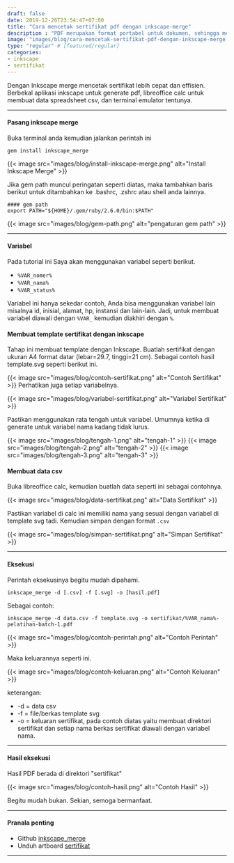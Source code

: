 ```yaml
---
draft: false
date: 2019-12-26T23:54:47+07:00
title: "Cara mencetak sertifikat pdf dengan inkscape-merge"
description : "PDF merupakan format portabel untuk dokumen, sehingga mempermudah untuk ditampilkan dan dicetak. Ternyata dengan Inkscape Merge mencetak sertifikat jadi lebih mudah, mari simak tutorialnya."
image: "images/blog/cara-mencetak-sertifikat-pdf-dengan-inkscape-merge.png"
type: "regular" # [featured/regular]
categories:
- inkscape
- sertifikat
---
```


Dengan Inkscape merge mencetak sertifikat lebih cepat dan effisien. Berbekal aplikasi inkscape untuk generate pdf, libreoffice calc untuk membuat data spreadsheet csv, dan terminal emulator tentunya.
***

#### Pasang inkscape merge

Buka terminal anda kemudian jalankan perintah ini

```
gem install inkscape_merge
```

{{< image src="images/blog/install-inkscape-merge.png" alt="Install Inkscape Merge" >}}

Jika gem path muncul peringatan seperti diatas, maka tambahkan baris berikut untuk ditambahkan ke .bashrc, .zshrc atau shell anda lainnya.

```
#### gem path
export PATH="${HOME}/.gem/ruby/2.6.0/bin:$PATH"
```

{{< image src="images/blog/gem-path.png" alt="pengaturan gem path" >}}

***
#### Variabel

Pada tutorial ini Saya akan menggunakan variabel seperti berikut.

* `%VAR_nomer%`
* `%VAR_nama%`
* `%VAR_status%`

Variabel ini hanya sekedar contoh, Anda bisa menggunakan variabel lain misalnya id, inisial, alamat, hp, instansi dan lain-lain. Jadi, untuk membuat variabel diawali dengan `%VAR_` kemudian diakhiri dengan `%`.

#### Membuat template sertifikat dengan inkscape

Tahap ini membuat template dengan Inkscape. Buatlah sertifikat dengan ukuran A4 format datar (lebar=29.7, tinggi=21 cm). Sebagai contoh hasil template.svg seperti berikut ini.

{{< image src="images/blog/contoh-sertifikat.png" alt="Contoh Sertifikat" >}}
Perhatikan juga setiap variabelnya.

{{< image src="images/blog/variabel-sertifikat.png" alt="Variabel Sertifikat" >}}

Pastikan menggunakan rata tengah untuk variabel. Umumnya ketika di generate untuk variabel nama kadang tidak lurus.

{{< image src="images/blog/tengah-1.png" alt="tengah-1" >}}
{{< image src="images/blog/tengah-2.png" alt="tengah-2" >}}
{{< image src="images/blog/tengah-3.png" alt="tengah-3" >}}

#### Membuat data csv

Buka libreoffice calc, kemudian buatlah data seperti ini sebagai contohnya.

{{< image src="images/blog/data-sertifikat.png" alt="Data Sertifikat" >}}

Pastikan variabel di calc ini memiliki nama yang sesuai dengan variabel di template svg tadi. Kemudian simpan dengan format `.csv`

{{< image src="images/blog/simpan-sertifikat.png" alt="Simpan Sertifikat" >}}

***
#### Eksekusi

Perintah eksekusinya begitu mudah dipahami.

```
inkscape_merge -d [.csv] -f [.svg] -o [hasil.pdf]
```

Sebagai contoh:

```
inkscape_merge -d data.csv -f template.svg -o sertifikat/%VAR_nama%-pelatihan-batch-1.pdf
```

{{< image src="images/blog/contoh-perintah.png" alt="Contoh Perintah" >}}

Maka keluarannya seperti ini.

{{< image src="images/blog/contoh-keluaran.png" alt="Contoh Keluaran" >}}

keterangan:
* -d = data csv
* -f = file/berkas template svg
* -o = keluaran sertifikat, pada contoh diatas yaitu membuat direktori sertifikat dan setiap nama berkas sertifikat diawali dengan variabel nama.

***
#### Hasil eksekusi

Hasil PDF berada di direktori "sertifikat"

{{< image src="images/blog/contoh-hasil.png" alt="Contoh Hasil" >}}

Begitu mudah bukan. Sekian, semoga bermanfaat.

***
#### Pranala penting

* Github [inkscape_merge](https://github.com/borgand/inkscape_merge)
* Unduh artboard [sertifikat](https://gitlab.com/hervyqa/artboard/raw/master/sertifikat.svg?inline=false)
***

